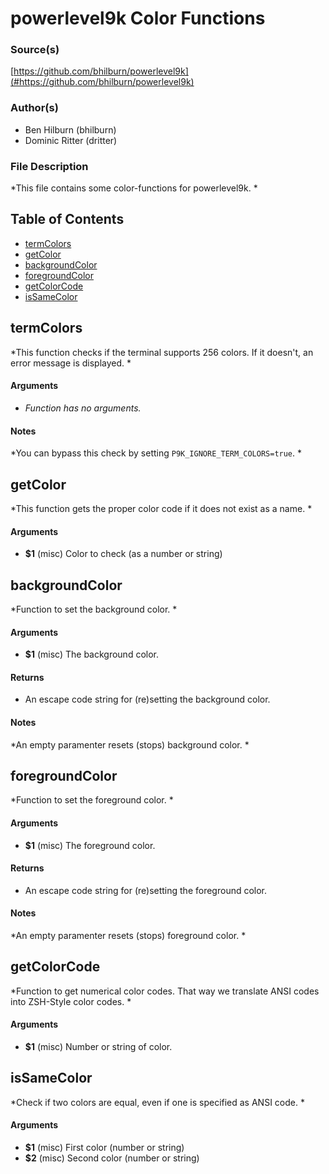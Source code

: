 # powerlevel9k Color Functions


### Source(s)

[https://github.com/bhilburn/powerlevel9k](#https://github.com/bhilburn/powerlevel9k)


### Author(s)

- Ben Hilburn (bhilburn)
- Dominic Ritter (dritter)


### File Description

*This file contains some color-functions for powerlevel9k. *

## Table of Contents

- [termColors](#termColors)
- [getColor](#getColor)
- [backgroundColor](#backgroundColor)
- [foregroundColor](#foregroundColor)
- [getColorCode](#getColorCode)
- [isSameColor](#isSameColor)

## termColors
*This function checks if the terminal supports 256 colors. If it doesn't, an error message is displayed. *

#### Arguments

- *Function has no arguments.*


#### Notes

*You can bypass this check by setting `P9K_IGNORE_TERM_COLORS=true`. *

## getColor
*This function gets the proper color code if it does not exist as a name. *

#### Arguments

- **$1** (misc) Color to check (as a number or string)


## backgroundColor
*Function to set the background color. *

#### Arguments

- **$1** (misc) The background color.


#### Returns

- An escape code string for (re)setting the background color.


#### Notes

*An empty paramenter resets (stops) background color. *

## foregroundColor
*Function to set the foreground color. *

#### Arguments

- **$1** (misc) The foreground color.


#### Returns

- An escape code string for (re)setting the foreground color.


#### Notes

*An empty paramenter resets (stops) foreground color. *

## getColorCode
*Function to get numerical color codes. That way we translate ANSI codes into ZSH-Style color codes. *

#### Arguments

- **$1** (misc) Number or string of color.


## isSameColor
*Check if two colors are equal, even if one is specified as ANSI code. *

#### Arguments

- **$1** (misc) First color (number or string)
- **$2** (misc) Second color (number or string)


